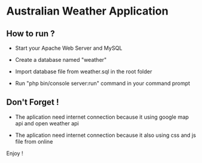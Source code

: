 Australian Weather Application
========================

How to run ?
--------------

* Start your Apache Web Server and MySQL

* Create a database named "weather"

* Import database file from weather.sql in the root folder

* Run "php bin/console server:run" command in your command prompt

Don't Forget !
--------------
* The aplication need internet connection because it using google map api and open weather api

* The aplication need internet connection because it also using css and js file from online

Enjoy !
